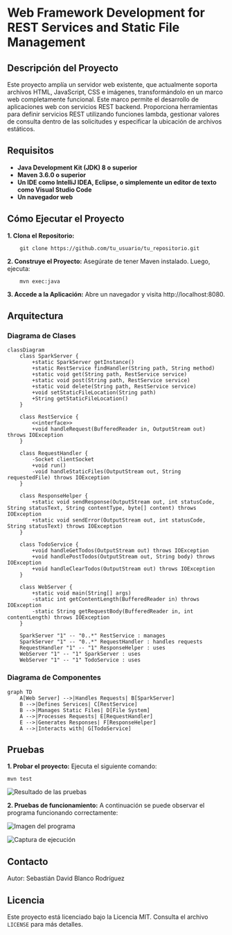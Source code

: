 # Web Framework Development for REST Services and Static File Management

## Descripción del Proyecto

Este proyecto amplía un servidor web existente, que actualmente soporta archivos HTML, JavaScript, CSS e imágenes, transformándolo en un marco web completamente funcional. Este marco permite el desarrollo de aplicaciones web con servicios REST backend. Proporciona herramientas para definir servicios REST utilizando funciones lambda, gestionar valores de consulta dentro de las solicitudes y especificar la ubicación de archivos estáticos.

## Requisitos

-   **Java Development Kit (JDK) 8 o superior**
-   **Maven 3.6.0 o superior**
-   **Un IDE como IntelliJ IDEA, Eclipse, o simplemente un editor de texto como Visual Studio Code**
-   **Un navegador web**

## Cómo Ejecutar el Proyecto

**1. Clona el Repositorio:**

        git clone https://github.com/tu_usuario/tu_repositorio.git 

**2. Construye el Proyecto:** Asegúrate de tener Maven instalado. Luego, ejecuta:

        mvn exec:java

**3. Accede a la Aplicación:** Abre un navegador y visita http://localhost:8080.

## Arquitectura

### Diagrama de Clases

```mermaid
classDiagram
    class SparkServer {
        +static SparkServer getInstance()
        +static RestService findHandler(String path, String method)
        +static void get(String path, RestService service)
        +static void post(String path, RestService service)
        +static void delete(String path, RestService service)
        +void setStaticFileLocation(String path)
        +String getStaticFileLocation()
    }
    
    class RestService {
        <<interface>>
        +void handleRequest(BufferedReader in, OutputStream out) throws IOException
    }
    
    class RequestHandler {
        -Socket clientSocket
        +void run()
        -void handleStaticFiles(OutputStream out, String requestedFile) throws IOException
    }
    
    class ResponseHelper {
        +static void sendResponse(OutputStream out, int statusCode, String statusText, String contentType, byte[] content) throws IOException
        +static void sendError(OutputStream out, int statusCode, String statusText) throws IOException
    }
    
    class TodoService {
        +void handleGetTodos(OutputStream out) throws IOException
        +void handlePostTodos(OutputStream out, String body) throws IOException
        +void handleClearTodos(OutputStream out) throws IOException
    }
    
    class WebServer {
        +static void main(String[] args)
        -static int getContentLength(BufferedReader in) throws IOException
        -static String getRequestBody(BufferedReader in, int contentLength) throws IOException
    }
    
    SparkServer "1" -- "0..*" RestService : manages
    SparkServer "1" -- "0..*" RequestHandler : handles requests
    RequestHandler "1" -- "1" ResponseHelper : uses
    WebServer "1" -- "1" SparkServer : uses
    WebServer "1" -- "1" TodoService : uses
```

### Diagrama de Componentes

```mermaid
graph TD
    A[Web Server] -->|Handles Requests| B[SparkServer]
    B -->|Defines Services| C[RestService]
    B -->|Manages Static Files| D[File System]
    A -->|Processes Requests| E[RequestHandler]
    E -->|Generates Responses| F[ResponseHelper]
    A -->|Interacts with| G[TodoService]
```


## Pruebas

**1. Probar el proyecto:** Ejecuta el siguiente comando:

    mvn test

![Resultado de las pruebas](https://github.com/user-attachments/assets/f4613dda-b57c-4481-9c8e-c926b9eac59a)  
  
   
  
**2. Pruebas de funcionamiento:** A continuación se puede observar el programa funcionando correctamente:

![Imagen del programa](https://github.com/user-attachments/assets/8a0d75a7-ea0d-4d09-9ba1-d70a6e5d4b21)

![Captura de ejecución](https://github.com/user-attachments/assets/38879d35-4d01-44f3-9927-7ef4f7eacef5)



## Contacto

Autor: Sebastián David Blanco Rodríguez

## Licencia

Este proyecto está licenciado bajo la Licencia MIT. Consulta el archivo `LICENSE` para más detalles.
